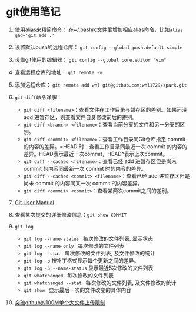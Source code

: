 # git使用笔记

1. 使用alias来精简命令：
在\~/.bashrc文件里增加相应alias命令，比如`alias gad='git add .'`

2. 设置默认push的远程仓库：
`git config --global push.default simple`

3. 设置git使用的编辑器：
`git config --global core.editor "vim"`

4. 查看远程仓库的地址：
`git remote -v`

5. 添加远程仓库：
`git remote add whl git@github.com:whl1729/spark.git`

6. `git diff`命令详解：
    * `git diff <filename>`：查看文件在工作目录与暂存区的差别。如果还没 add 进暂存区，则查看文件自身修改前后的差别。
    * `git diff <branch> <filename>`：查看当前分支的文件和另一分支的区别。
    * `git diff <commit> <filename>`：查看工作目录同Git仓库指定 commit 的内容的差异。<commit>=HEAD 时：查看工作目录同最近一次 commit 的内容的差异。HEAD表示最近一次commit，HEAD^表示上次commit。
    * `git diff --cached <filename>`：查看已经 add 进暂存区但是尚未 commit 的内容同最新一次 commit 时的内容的差异。 
    * `git diff --cached <commit> <filename>`：查看已经 add 进暂存区但是尚未 commit 的内容同某一次 commit 的内容差异。
    * `git diff <commit> <commit>`：查看某两次commit之间的差别。

7. [Git User Manual](https://mirrors.edge.kernel.org/pub/software/scm/git/docs/user-manual.html)

8. 查看某次提交的详细修改信息：`git show COMMIT`

9. `git log`
    - `git log --name-status ` 每次修改的文件列表, 显示状态
    - `git log --name-only ` 每次修改的文件列表
    - `git log --stat ` 每次修改的文件列表, 及文件修改的统计
    - `git log -p`	按补丁格式显示每个更新之间的差异。
    - `git log -5 --name-status` 显示最近5次修改的文件列表
    - `git whatchanged ` 每次修改的文件列表
    - `git whatchanged --stat ` 每次修改的文件列表, 及文件修改的统计
    - `git show ` 显示最后一次的文件改变的具体内容

10. [突破github的100M单个大文件上传限制](https://blog.csdn.net/Tyro_java/article/details/53440666)
